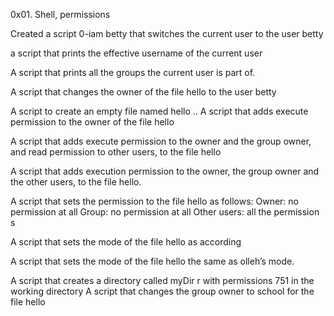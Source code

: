 0x01. Shell, permissions

Created a script 0-iam betty that switches the current user to the user betty

a script that prints the effective username of the current user

A script that prints all the groups the current user is part of.

A script that changes the owner of the file hello to the user betty

A script to create an empty file named hello
..
A script that adds execute permission to the owner of the file hello

A script that adds execute permission to the owner and the group owner, and read permission to other users, to the file hello

A script that adds execution permission to the owner, the group owner and the other users, to the file hello.

A script that sets the permission to the file hello as follows:
Owner: no permission at all
Group: no permission at all
Other users: all the permission s 

A script that sets the mode of the file hello as according

A script that sets the mode of the file hello the same as olleh’s mode.

A script that creates a directory called myDir r with permissions 751 in the working directory 
A script that changes the group owner to school for the file hello
 
